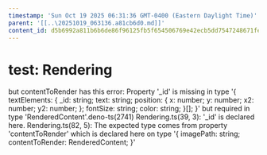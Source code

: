 ```yaml
---
timestamp: 'Sun Oct 19 2025 06:31:36 GMT-0400 (Eastern Daylight Time)'
parent: '[[..\20251019_063136.a81cb6d0.md]]'
content_id: d5b6992a811b6b6de86f96125fb5f654506769e42ecb5dd7547248671fe955ec
---
```


# test: Rendering

but contentToRender has this error: Property '\_id' is missing in type '{ textElements: { \_id: string; text: string; position: { x: number; y: number; x2: number; y2: number; }; fontSize: string; color: string; }\[]; }' but required in type 'RenderedContent'.deno-ts(2741)
Rendering.ts(39, 3): '\_id' is declared here.
Rendering.ts(82, 5): The expected type comes from property 'contentToRender' which is declared here on type '{ imagePath: string; contentToRender: RenderedContent; }'
